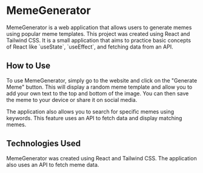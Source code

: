  <h1>MemeGenerator</h1>
  <p>MemeGenerator is a web application that allows users to generate memes using popular meme templates. This project was created using React and Tailwind CSS. It is a small application that aims to practice basic concepts of React like `useState`, `useEffect`, and fetching data from an API.</p>
  <h2>How to Use</h2>
  <p>To use MemeGenerator, simply go to the website and click on the "Generate Meme" button. This will display a random meme template and allow you to add your own text to the top and bottom of the image. You can then save the meme to your device or share it on social media.</p>
  <p>The application also allows you to search for specific memes using keywords. This feature uses an API to fetch data and display matching memes.</p>
  <h2>Technologies Used</h2>
  <p>MemeGenerator was created using React and Tailwind CSS. The application also uses an API to fetch meme data.</p>
